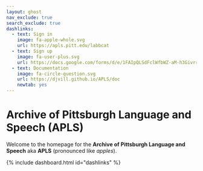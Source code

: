 ```yaml
---
layout: ghost
nav_exclude: true
search_exclude: true
dashlinks:
  - text: Sign in
    image: fa-apple-whole.svg
    url: https://apls.pitt.edu/labbcat
  - text: Sign up
    image: fa-user-plus.svg
    url: https://docs.google.com/forms/d/e/1FAIpQLSdFclWfbWZ-aM-h3Givrr4mH9T4MjyWaeQ-TpTMriC5mOcoqw/viewform?usp=sf_link
  - text: Documentation
    image: fa-circle-question.svg
    url: https://djvill.github.io/APLS/doc
    newtab: yes
---
```


<!-- To be injected via <iframe> into https://apls.pitt.edu/ -->

# Archive of Pittsburgh Language and Speech (APLS)

Welcome to the homepage for the **Archive of Pittsburgh Language and Speech** aka **APLS** (pronounced like _apples_).

{% include dashboard.html id="dashlinks" %}

